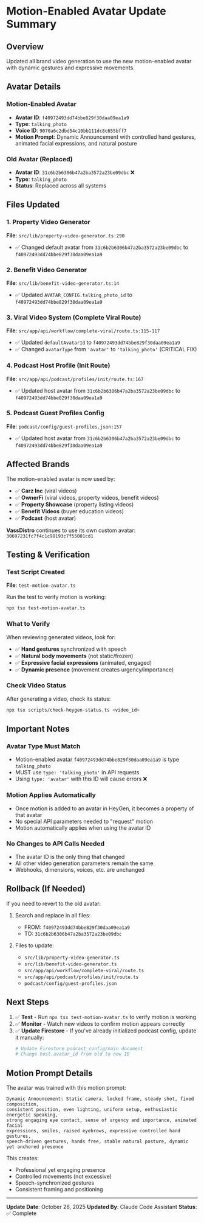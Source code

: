 # Motion-Enabled Avatar Update Summary

## Overview
Updated all brand video generation to use the new motion-enabled avatar with dynamic gestures and expressive movements.

## Avatar Details

### Motion-Enabled Avatar
- **Avatar ID**: `f40972493dd74bbe829f30daa09ea1a9`
- **Type**: `talking_photo`
- **Voice ID**: `9070a6c2dbd54c10bb111dc8c655bff7`
- **Motion Prompt**: Dynamic Announcement with controlled hand gestures, animated facial expressions, and natural posture

### Old Avatar (Replaced)
- **Avatar ID**: `31c6b2b6306b47a2ba3572a23be09dbc` ❌
- **Type**: `talking_photo`
- **Status**: Replaced across all systems

## Files Updated

### 1. Property Video Generator
**File**: `src/lib/property-video-generator.ts:290`
- ✅ Changed default avatar from `31c6b2b6306b47a2ba3572a23be09dbc` to `f40972493dd74bbe829f30daa09ea1a9`

### 2. Benefit Video Generator
**File**: `src/lib/benefit-video-generator.ts:14`
- ✅ Updated `AVATAR_CONFIG.talking_photo_id` to `f40972493dd74bbe829f30daa09ea1a9`

### 3. Viral Video System (Complete Viral Route)
**File**: `src/app/api/workflow/complete-viral/route.ts:115-117`
- ✅ Updated `defaultAvatarId` to `f40972493dd74bbe829f30daa09ea1a9`
- ✅ Changed `avatarType` from `'avatar'` to `'talking_photo'` (CRITICAL FIX)

### 4. Podcast Host Profile (Init Route)
**File**: `src/app/api/podcast/profiles/init/route.ts:167`
- ✅ Updated host avatar from `31c6b2b6306b47a2ba3572a23be09dbc` to `f40972493dd74bbe829f30daa09ea1a9`

### 5. Podcast Guest Profiles Config
**File**: `podcast/config/guest-profiles.json:157`
- ✅ Updated host avatar from `31c6b2b6306b47a2ba3572a23be09dbc` to `f40972493dd74bbe829f30daa09ea1a9`

## Affected Brands

The motion-enabled avatar is now used by:
- ✅ **Carz Inc** (viral videos)
- ✅ **OwnerFi** (viral videos, property videos, benefit videos)
- ✅ **Property Showcase** (property listing videos)
- ✅ **Benefit Videos** (buyer education videos)
- ✅ **Podcast** (host avatar)

**VassDistro** continues to use its own custom avatar: `30697231fc7f4c1c98193c7f55001cd1`

## Testing & Verification

### Test Script Created
**File**: `test-motion-avatar.ts`

Run the test to verify motion is working:
```bash
npx tsx test-motion-avatar.ts
```

### What to Verify
When reviewing generated videos, look for:
- ✅ **Hand gestures** synchronized with speech
- ✅ **Natural body movements** (not static/frozen)
- ✅ **Expressive facial expressions** (animated, engaged)
- ✅ **Dynamic presence** (movement creates urgency/importance)

### Check Video Status
After generating a video, check its status:
```bash
npx tsx scripts/check-heygen-status.ts <video_id>
```

## Important Notes

### Avatar Type Must Match
- Motion-enabled avatar `f40972493dd74bbe829f30daa09ea1a9` is type `talking_photo`
- MUST use `type: 'talking_photo'` in API requests
- Using `type: 'avatar'` with this ID will cause errors ❌

### Motion Applies Automatically
- Once motion is added to an avatar in HeyGen, it becomes a property of that avatar
- No special API parameters needed to "request" motion
- Motion automatically applies when using the avatar ID

### No Changes to API Calls Needed
- The avatar ID is the only thing that changed
- All other video generation parameters remain the same
- Webhooks, dimensions, voices, etc. are unchanged

## Rollback (If Needed)

If you need to revert to the old avatar:

1. Search and replace in all files:
   - FROM: `f40972493dd74bbe829f30daa09ea1a9`
   - TO: `31c6b2b6306b47a2ba3572a23be09dbc`

2. Files to update:
   - `src/lib/property-video-generator.ts`
   - `src/lib/benefit-video-generator.ts`
   - `src/app/api/workflow/complete-viral/route.ts`
   - `src/app/api/podcast/profiles/init/route.ts`
   - `podcast/config/guest-profiles.json`

## Next Steps

1. ✅ **Test** - Run `npx tsx test-motion-avatar.ts` to verify motion is working
2. ✅ **Monitor** - Watch new videos to confirm motion appears correctly
3. ✅ **Update Firestore** - If you've already initialized podcast config, update it manually:
   ```bash
   # Update Firestore podcast_config/main document
   # Change host.avatar_id from old to new ID
   ```

## Motion Prompt Details

The avatar was trained with this motion prompt:

```
Dynamic Announcement: Static camera, locked frame, steady shot, fixed composition,
consistent position, even lighting, uniform setup, enthusiastic energetic speaking,
strong engaging eye contact, sense of urgency and importance, animated facial
expressions, smiles, raised eyebrows, expressive controlled hand gestures,
speech-driven gestures, hands free, stable natural posture, dynamic yet anchored presence
```

This creates:
- Professional yet engaging presence
- Controlled movements (not excessive)
- Speech-synchronized gestures
- Consistent framing and positioning

---

**Update Date**: October 26, 2025
**Updated By**: Claude Code Assistant
**Status**: ✅ Complete

